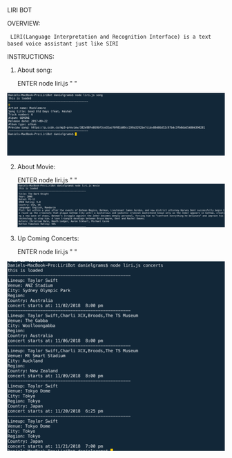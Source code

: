LIRI BOT

OVERVIEW:

     LIRI(Language Interpretation and Recognition Interface) is a text based voice assistant just like SIRI 

INSTRUCTIONS:

1. About song:

    ENTER node liri.js "<song> <name of any song>"

![alt text](./images/1.png)


2. About Movie:

    ENTER  node liri.js "<movie> <name of any movie>"
![alt text](./images/2.png)

3. Up Coming Concerts:

    ENTER node liri.js "<concerts> <name of artists>"

![alt text](./images/3.png)